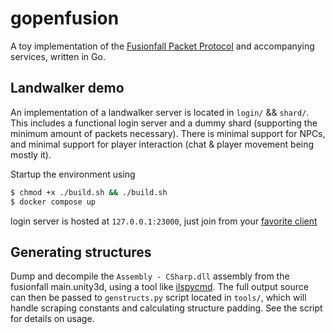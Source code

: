 # gopenfusion

A toy implementation of the [Fusionfall Packet Protocol](https://openpunk.com/pages/fusionfall-openfusion/) and accompanying services, written in Go.

## Landwalker demo

An implementation of a landwalker server is located in `login/` && `shard/`. This includes a functional login server and a dummy shard (supporting the minimum amount of packets necessary). There is minimal support for NPCs, and minimal support for player interaction (chat & player movement being mostly it).

Startup the environment using

```sh
$ chmod +x ./build.sh && ./build.sh
$ docker compose up
```

login server is hosted at `127.0.0.1:23000`, just join from your [favorite client](https://github.com/OpenFusionProject/OpenFusion/releases/latest)

## Generating structures

Dump and decompile the `Assembly - CSharp.dll` assembly from the fusionfall main.unity3d, using a tool like [ilspycmd](https://www.nuget.org/packages/ilspycmd/). The full output source can then be passed to `genstructs.py` script located in `tools/`, which will handle scraping constants and calculating structure padding. See the script for details on usage.
